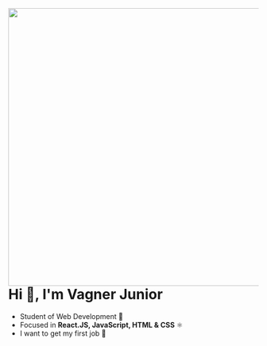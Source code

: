 <img align="right" height='560rem' src="https://i.imgur.com/UPUPvnZ.png"/>

# Hi 👋, I'm Vagner Junior

- Student of Web Development 🚀
- Focused in **React.JS, JavaScript, HTML & CSS** ⚛️
- I want to get my first job  💼
